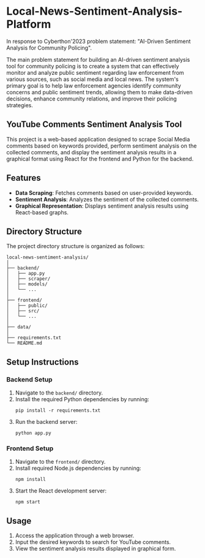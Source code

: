 # Local-News-Sentiment-Analysis-Platform
In response to Cyberthon'2023 problem statement: "AI-Driven Sentiment Analysis for Community Policing".

The main problem statement for building an AI-driven sentiment analysis tool for community policing is to create a system that can effectively monitor and analyze public sentiment regarding law enforcement from various sources, such as social media and local news. The system's primary goal is to help law enforcement agencies identify community concerns and public sentiment trends, allowing them to make data-driven decisions, enhance community relations, and improve their policing strategies. 



## YouTube Comments Sentiment Analysis Tool

This project is a web-based application designed to scrape Social Media comments based on keywords provided, perform sentiment analysis on the collected comments, and display the sentiment analysis results in a graphical format using React for the frontend and Python for the backend.

## Features

- **Data Scraping**: Fetches comments based on user-provided keywords.
- **Sentiment Analysis**: Analyzes the sentiment of the collected comments.
- **Graphical Representation**: Displays sentiment analysis results using React-based graphs.

## Directory Structure

The project directory structure is organized as follows:

```
local-news-sentiment-analysis/
│
├── backend/
│   ├── app.py
│   ├── scraper/
│   ├── models/
│   └── ...
│
├── frontend/
│   ├── public/
│   ├── src/
│   └── ...
│
├── data/
│
├── requirements.txt
└── README.md
```

## Setup Instructions

### Backend Setup

1. Navigate to the `backend/` directory.
2. Install the required Python dependencies by running:
   ```
   pip install -r requirements.txt
   ```
3. Run the backend server:
   ```
   python app.py
   ```

### Frontend Setup

1. Navigate to the `frontend/` directory.
2. Install required Node.js dependencies by running:
   ```
   npm install
   ```
3. Start the React development server:
   ```
   npm start
   ```

## Usage

1. Access the application through a web browser.
2. Input the desired keywords to search for YouTube comments.
3. View the sentiment analysis results displayed in graphical form.

